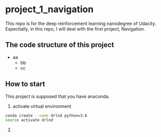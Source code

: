 # project_1_navigation
This repo is for the deep reinforcement learning nanodegree of Udacity.
Espectially, in this repo, I will deal with the first project, Navigation.


## The code structure of this project
- aa
  - bb
  - cc

## How to start
This project is supposed that you have anaconda.

1. activate virtual environment 
```bash
conda create --name drlnd python=3.6
source activate drlnd
```
2. 
